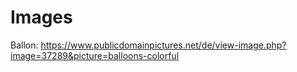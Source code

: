 # Images

Ballon: <https://www.publicdomainpictures.net/de/view-image.php?image=37289&picture=balloons-colorful>